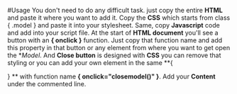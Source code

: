 #Usage
You don't need to do any difficult task. just copy the entire **HTML** and paste it where you want to add it. Copy the **CSS** which starts from class { .model } and paste it into your stylesheet. Same, copy **Javascript** code and add into your script file.
At the start of **HTML document** you'll see a button with an **{ onclick }** function. Just copy that function name and add this property in that button or any element from where you want to get open the **Model*. And **Close button** is designed with **CSS** you can remove that styling or you can add your own element in the same **{ <div> } ** with function name **{ onclick="closemodel()" }**.
Add your **Content** under the commented line.
